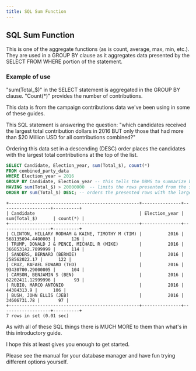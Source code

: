 ```yaml
---
title: SQL Sum Function
---
```


## SQL Sum Function
This is one of the aggregate functions (as is count, average, max, min, etc.). They are used in a GROUP BY clause as it aggregates data presented by the SELECT FROM WHERE portion of the statement.

### Example of use
"sum(Total_$)" in the SELECT statement is aggregated in the GROUP BY clause. "Count(\*)" provides the number of contributions.

This data is from the campaign contributions data we've been using in some of these guides.

This SQL statement is answering the question: "which candidates received the largest total contribution dollars in 2016 BUT only those that had more than $20 Million USD for all contributions combined?"

Ordering this data set in a descending (DESC) order places the candidates with the largest total contributions at the top of the list.

```sql
SELECT Candidate, Election_year, sum(Total_$), count(*)
FROM combined_party_data
WHERE Election_year = 2016
GROUP BY Candidate, Election_year -- this tells the DBMS to summarize by these two columns
HAVING sum(Total_$) > 20000000  -- limits the rows presented from the summary of money ($20 Million USD)
ORDER BY sum(Total_$) DESC; -- orders the presented rows with the largest ones first.
```

```text
+--------------------------------------------------+---------------+-------------------+----------+
| Candidate                                        | Election_year | sum(Total_$)      | count(*) |
+--------------------------------------------------+---------------+-------------------+----------+
| CLINTON, HILLARY RODHAM & KAINE, TIMOTHY M (TIM) |          2016 | 568135094.4400003 |      126 |
| TRUMP, DONALD J & PENCE, MICHAEL R (MIKE)        |          2016 | 366853142.7899999 |      114 |
| SANDERS, BERNARD (BERNIE)                        |          2016 |      258562022.17 |      122 |
| CRUZ, RAFAEL EDWARD (TED)                        |          2016 | 93430700.29000005 |      104 |
| CARSON, BENJAMIN S (BEN)                         |          2016 | 62202411.12999996 |       93 |
| RUBIO, MARCO ANTONIO                             |          2016 |        44384313.9 |      106 |
| BUSH, JOHN ELLIS (JEB)                           |          2016 |       34606731.78 |       97 |
+--------------------------------------------------+---------------+-------------------+----------+
7 rows in set (0.01 sec)
```


As with all of these SQL things there is MUCH MORE to them than what's in this introductory guide.  

I hope this at least gives you enough to get started.  

Please see the manual for your database manager and have fun trying different options yourself.

